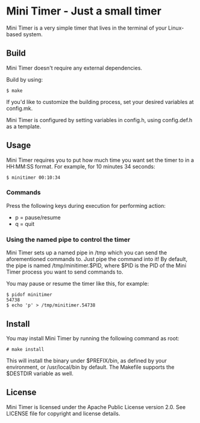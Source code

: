 # Mini Timer - Just a small timer

Mini Timer is a very simple timer that lives in the terminal of your 
Linux-based system.

## Build
Mini Timer doesn't require any external dependencies.

Build by using:

```
$ make
```

If you'd like to customize the building process, set your desired variables at 
config.mk.

Mini Timer is configured by setting variables in config.h, using config.def.h 
as a template.

## Usage
Mini Timer requires you to put how much time you want set the timer to in a 
HH:MM:SS format. For example, for 10 minutes 34 seconds:

```
$ minitimer 00:10:34
```

### Commands
Press the following keys during execution for performing action:

* p = pause/resume
* q = quit

### Using the named pipe to control the timer
Mini Timer sets up a named pipe in /tmp which you can send the aforementioned 
commands to. Just pipe the command into it! By default, the pipe is named 
/tmp/minitimer.$PID, where $PID is the PID of the Mini Timer process you want 
to send commands to.

You may pause or resume the timer like this, for example:

```
$ pidof minitimer
54738
$ echo 'p' > /tmp/minitimer.54738 
```

## Install
You may install Mini Timer by running the following command as root:

```
# make install
```

This will install the binary under $PREFIX/bin, as defined by your environment,
 or /usr/local/bin by default. The Makefile supports the $DESTDIR variable as 
well.

## License
Mini Timer is licensed under the Apache Public License version 2.0. See LICENSE
 file for copyright and license details.
